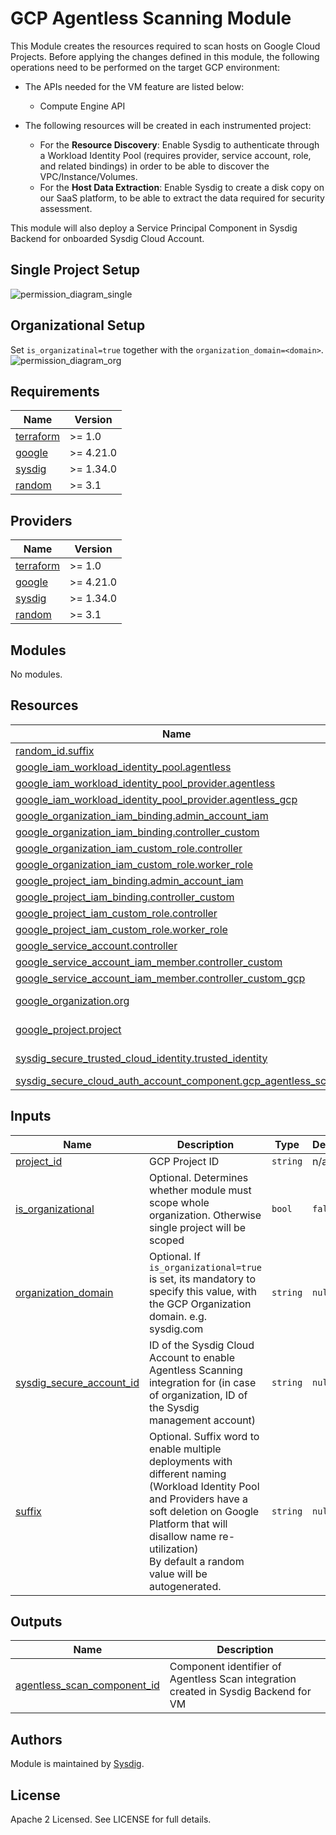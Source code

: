# GCP Agentless Scanning Module

This Module creates the resources required to scan hosts on Google Cloud Projects. Before applying the changes defined
in this module, the following operations need to be performed on the target GCP environment:

- The APIs needed for the VM feature are listed below:
    - Compute Engine API

- The following resources will be created in each instrumented project:
    - For the **Resource Discovery**: Enable Sysdig to authenticate through a Workload Identity Pool (requires provider,
      service account, role, and related bindings)  in order to be able to discover the VPC/Instance/Volumes.
    - For the **Host Data Extraction**: Enable Sysdig to create a disk copy on our SaaS platform, to be able to extract
      the data required for security assessment.

This module will also deploy a Service Principal Component in Sysdig Backend for onboarded Sysdig Cloud Account.

## Single Project Setup

![permission_diagram_single](./permissions_diagram_single.png)

## Organizational Setup

Set `is_organizatinal=true` together with the `organization_domain=<domain>`.
![permission_diagram_org](./permissions_diagram_org.png)

## Requirements

| Name                                                                      | Version   |
|---------------------------------------------------------------------------|-----------|
| <a name="requirement_terraform"></a> [terraform](#requirement\_terraform) | >= 1.0    |
| <a name="requirement_google"></a> [google](#requirement\_google)          | >= 4.21.0 |
| <a name="requirement_sysdig"></a> [sysdig](#requirement\_sysdig)          | >= 1.34.0 |
| <a name="requirement_random"></a> [random](#requirement\_random)          | >= 3.1    |

## Providers

| Name                                                                      | Version   |
|---------------------------------------------------------------------------|-----------|
| <a name="requirement_terraform"></a> [terraform](#requirement\_terraform) | >= 1.0    |
| <a name="requirement_google"></a> [google](#requirement\_google)          | >= 4.21.0 |
| <a name="requirement_sysdig"></a> [sysdig](#requirement\_sysdig)          | >= 1.34.0 |
| <a name="requirement_random"></a> [random](#requirement\_random)          | >= 3.1    |

## Modules

No modules.

## Resources

| Name                                                                                                                                                                           | Type        |
|--------------------------------------------------------------------------------------------------------------------------------------------------------------------------------|-------------|
| [random_id.suffix](https://registry.terraform.io/providers/hashicorp/random/latest/docs/resources/id)                                                                          | resource    |
| [google_iam_workload_identity_pool.agentless](https://registry.terraform.io/providers/hashicorp/google/latest/docs/resources/iam_workload_identity_pool)                       | resource    |
| [google_iam_workload_identity_pool_provider.agentless](https://registry.terraform.io/providers/hashicorp/google/latest/docs/resources/iam_workload_identity_pool_provider)     | resource    |
| [google_iam_workload_identity_pool_provider.agentless_gcp](https://registry.terraform.io/providers/hashicorp/google/latest/docs/resources/iam_workload_identity_pool_provider) | resource    |
| [google_organization_iam_binding.admin_account_iam](https://registry.terraform.io/providers/hashicorp/google/latest/docs/resources/organization_iam_binding)                   | resource    |
| [google_organization_iam_binding.controller_custom](https://registry.terraform.io/providers/hashicorp/google/latest/docs/resources/organization_iam_binding)                   | resource    |
| [google_organization_iam_custom_role.controller](https://registry.terraform.io/providers/hashicorp/google/latest/docs/resources/organization_iam_custom_role)                  | resource    |
| [google_organization_iam_custom_role.worker_role](https://registry.terraform.io/providers/hashicorp/google/latest/docs/resources/organization_iam_custom_role)                 | resource    |
| [google_project_iam_binding.admin_account_iam](https://registry.terraform.io/providers/hashicorp/google/latest/docs/resources/project_iam_binding)                             | resource    |
| [google_project_iam_binding.controller_custom](https://registry.terraform.io/providers/hashicorp/google/latest/docs/resources/project_iam_binding)                             | resource    |
| [google_project_iam_custom_role.controller](https://registry.terraform.io/providers/hashicorp/google/latest/docs/resources/project_iam_custom_role)                            | resource    |
| [google_project_iam_custom_role.worker_role](https://registry.terraform.io/providers/hashicorp/google/latest/docs/resources/project_iam_custom_role)                           | resource    |
| [google_service_account.controller](https://registry.terraform.io/providers/hashicorp/google/latest/docs/resources/service_account)                                            | resource    |
| [google_service_account_iam_member.controller_custom](https://registry.terraform.io/providers/hashicorp/google/latest/docs/resources/service_account_iam_member)               | resource    |
| [google_service_account_iam_member.controller_custom_gcp](https://registry.terraform.io/providers/hashicorp/google/latest/docs/resources/service_account_iam_member)           | resource    |
| [google_organization.org](https://registry.terraform.io/providers/hashicorp/google/latest/docs/data-sources/organization)                                                      | data source |
| [google_project.project](https://registry.terraform.io/providers/hashicorp/google/latest/docs/data-sources/project)                                                            | data source |
| [sysdig_secure_trusted_cloud_identity.trusted_identity](https://registry.terraform.io/providers/sysdiglabs/sysdig/latest/docs/data-sources/secure_trusted_cloud_identity)      | data source |
| [sysdig_secure_cloud_auth_account_component.gcp_agentless_scan](https://registry.terraform.io/providers/sysdiglabs/sysdig/latest/docs/resources/secure_cloud_auth_account_component)             | resource    |

## Inputs

| Name                                                                                                             | Description                                                                                                                                                                                                                                               | Type          | Default | Required |
|------------------------------------------------------------------------------------------------------------------|-----------------------------------------------------------------------------------------------------------------------------------------------------------------------------------------------------------------------------------------------------------|---------------|---------|:--------:|
| <a name="input_project_id"></a> [project\_id](#input\_project\_id)                                               | GCP Project ID                                                                                                                                                                                                                                            | `string`      | n/a     |   yes    |
| <a name="input_is_organizational"></a> [is\_organizational](#input\_is\_organizational)                          | Optional. Determines whether module must scope whole organization. Otherwise single project will be scoped                                                                                                                                                | `bool`        | `false` |    no    |
| <a name="input_organization_domain"></a> [organization\_domain](#input\_organization\_domain)                    | Optional. If `is_organizational=true` is set, its mandatory to specify this value, with the GCP Organization domain. e.g. sysdig.com                                                                                                                      | `string`      | `null`  |    no    |
| <a name="input_sysdig_secure_account_id"></a> [sysdig\_secure\_account\_id](#input\_sysdig\_secure\_account\_id) | ID of the Sysdig Cloud Account to enable Agentless Scanning integration for (in case of organization, ID of the Sysdig management account)                                                                                                                | `string`      | `null`  |    no    |
| <a name="input_suffix"></a> [suffix](#input\_suffix)                                                             | Optional. Suffix word to enable multiple deployments with different naming<br/>(Workload Identity Pool and Providers have a soft deletion on Google Platform that will disallow name re-utilization)<br/>By default a random value will be autogenerated. | `string`      | `null`  |    no    |

## Outputs

| Name                                                                                                         | Description                                                                         |
|--------------------------------------------------------------------------------------------------------------|-------------------------------------------------------------------------------------|
| <a name="agentless_scan_component_id"></a> [agentless\_scan\_component\_id](#agentless\_scan\_component\_id) | Component identifier of Agentless Scan integration created in Sysdig Backend for VM |

## Authors

Module is maintained by [Sysdig](https://sysdig.com).

## License

Apache 2 Licensed. See LICENSE for full details.

